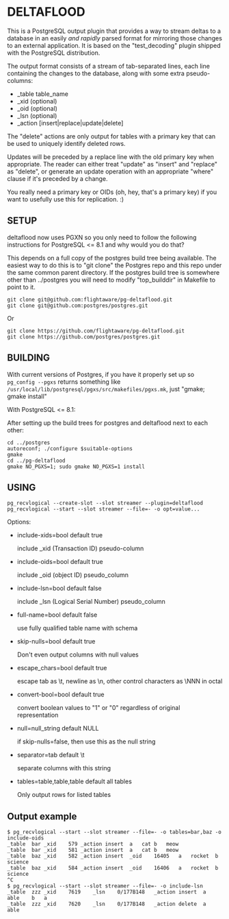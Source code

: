 DELTAFLOOD
==========

This is a PostgreSQL output plugin that provides a way to stream deltas to a database in an easily _and rapidly_ parsed format for
mirroring those changes to an external application. It is based on the "test_decoding" plugin shipped with the PostgreSQL
distribution.

The output format consists of a stream of tab-separated lines, each line containing the changes to the database, along with
some extra pseudo-columns:

* _table table_name
* _xid (optional)
* _oid (optional)
* _lsn (optional)
* _action [insert|replace|update|delete]

The "delete" actions are only output for tables with a primary key that can be used to uniquely identify deleted rows.

Updates will be preceded by a replace line with the old primary key when appropriate. The reader can either
treat "update" as "insert" and "replace" as "delete", or generate an update operation with an appropriate "where" clause if it's preceded by a change.

You really need a primary key or OIDs (oh, hey, that's a primary key) if you want to usefully use this for replication. :)

SETUP
-----

deltaflood now uses PGXN so you only need to follow the following instructions for PostgreSQL <= 8.1 and why would you do that?

This depends on a full copy of the postgres build tree being available. The easiest way to do this is to "git clone" the
Postgres repo and this repo under the same common parent directory. If the postgres build tree is somewhere other than
../postgres you will need to modify "top_builddir" in Makefile to point to it.

```
git clone git@github.com:flightaware/pg-deltaflood.git
git clone git@github.com:postgres/postgres.git
```

Or

```
git clone https://github.com/flightaware/pg-deltaflood.git
git clone https://github.com/postgres/postgres.git
```


BUILDING
--------

With current versions of Postgres, if you have it properly set up so `pg_config --pgxs` returns something like `/usr/local/lib/postgresql/pgxs/src/makefiles/pgxs.mk`, just "gmake; gmake install"

With PostgreSQL <= 8.1:

After setting up the build trees for postgres and deltaflood next to each other:

```
cd ../postgres
autoreconf; ./configure $suitable-options
gmake
cd ../pg-deltaflood
gmake NO_PGXS=1; sudo gmake NO_PGXS=1 install
```

USING
-----

```
pg_recvlogical --create-slot --slot streamer --plugin=deltaflood
pg_recvlogical --start --slot streamer --file=- -o opt=value...
```

Options:

* include-xids=bool default true

    include _xid (Transaction ID) pseudo-column
    
* include-oids=bool default true

    include _oid (object ID) pseudo_column
    
* include-lsn=bool default false

    include _lsn (Logical Serial Number) pseudo_column
    
* full-name=bool default false

    use fully qualified table name with schema
    
* skip-nulls=bool default true

    Don't even output columns with null values
    
* escape_chars=bool default true

    escape tab as \t, newline as \n, other control characters as \NNN in octal
    
* convert-bool=bool default true

    convert boolean values to "1" or "0" regardless of original representation

* null=null_string default NULL

    if skip-nulls=false, then use this as the null string
    
* separator=tab default \t

    separate columns with this string
    
* tables=table,table,table default all tables

    Only output rows for listed tables

Output example
--------------

```
$ pg_recvlogical --start --slot streamer --file=- -o tables=bar,baz -o include-oids
_table	bar	_xid	579	_action	insert	a	cat	b	meow
_table	bar	_xid	581	_action	insert	a	cat	b	meow
_table	baz	_xid	582	_action	insert	_oid	16405	a	rocket	b	science
_table	baz	_xid	584	_action	insert	_oid	16406	a	rocket	b	science
^C
$ pg_recvlogical --start --slot streamer --file=- -o include-lsn 
_table	zzz	_xid	7619	_lsn	0/177B148	_action	insert	a	able	b	a
_table	zzz	_xid	7620	_lsn	0/177B148	_action	delete	a	able

```
